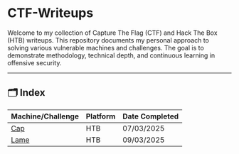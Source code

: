 # CTF-Writeups

Welcome to my collection of Capture The Flag (CTF) and Hack The Box (HTB) writeups. This repository documents my personal approach to solving various vulnerable machines and challenges. The goal is to demonstrate methodology, technical depth, and continuous learning in offensive security.

---

## 🗂️ Index

| Machine/Challenge | Platform | Date Completed |
|-------------------|----------|----------|
| [Cap](./CapWriteup.md) | HTB      | 07/03/2025      |
| [Lame](./LameWriteup.md) | HTB      | 09/03/2025      |

